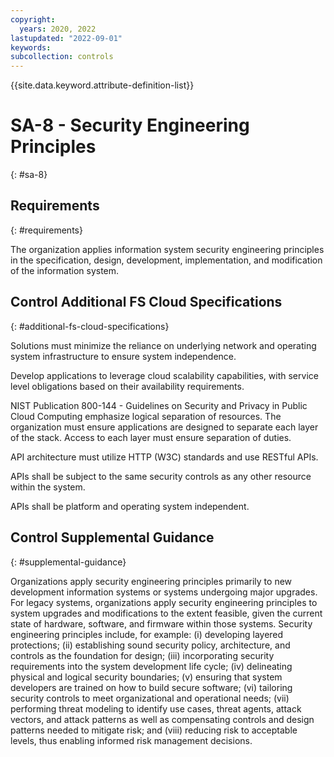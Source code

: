 ```yaml
---
copyright:
  years: 2020, 2022
lastupdated: "2022-09-01"
keywords: 
subcollection: controls
---
```



{{site.data.keyword.attribute-definition-list}}


# SA-8 - Security Engineering Principles
{: #sa-8}

## Requirements
{: #requirements}

The organization applies information system security engineering principles in the specification, design, development, implementation, and modification of the information system.

## Control Additional FS Cloud Specifications
{: #additional-fs-cloud-specifications}

Solutions must minimize the reliance on underlying network and operating system infrastructure to ensure system independence.

Develop applications to leverage cloud scalability capabilities, with service level obligations based on their availability requirements.

NIST Publication 800-144 - Guidelines on Security and Privacy in Public Cloud Computing emphasize logical separation of resources.  The organization must ensure applications are designed to separate each layer of the stack.  Access to each layer must ensure separation of duties.

API architecture must utilize HTTP (W3C) standards and use RESTful APIs. 

APIs shall be subject to the same security controls as any other resource within the system.

APIs shall be platform and operating system independent.

## Control Supplemental Guidance
{: #supplemental-guidance}

Organizations apply security engineering principles primarily to new development information systems or systems undergoing major upgrades. For legacy systems, organizations apply security engineering principles to system upgrades and modifications to the extent feasible, given the current state of hardware, software, and firmware within those systems. Security engineering principles include, for example: (i) developing layered protections; (ii) establishing sound security policy, architecture, and controls as the foundation for design; (iii) incorporating security requirements into the system development life cycle; (iv) delineating physical and logical security boundaries; (v) ensuring that system developers are trained on how to build secure software; (vi) tailoring security controls to meet organizational and operational needs; (vii) performing threat modeling to identify use cases, threat agents, attack vectors, and attack patterns as well as compensating controls and design patterns needed to mitigate risk; and (viii) reducing risk to acceptable levels, thus enabling informed risk management decisions.
